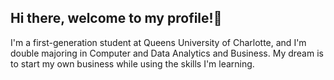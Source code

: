 ## Hi there, welcome to my profile!👋

I'm a first-generation student at Queens University of Charlotte, and I'm double majoring in Computer and Data Analytics and Business. My dream is to start my own business while using the skills I'm learning. 
<!--
**emilsyf/emilsyf** is a ✨ _special_ ✨ repository because its `README.md` (this file) appears on your GitHub profile.

Here are some ideas to get you started:

- 🔭 I’m currently working on ...
- 🌱 I’m currently learning ...
- 👯 I’m looking to collaborate on ...
- 🤔 I’m looking for help with ...
- 💬 Ask me about ...
- 📫 How to reach me: ...
- 😄 Pronouns: ...
- ⚡ Fun fact: ...
-->
